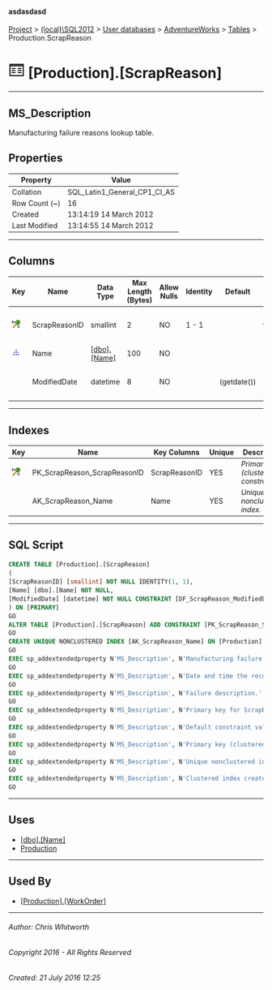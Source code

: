 #### asdasdasd

[Project](../../../../index.md) > [(local)\\SQL2012](../../../index.md) > [User databases](../../index.md) > [AdventureWorks](../index.md) > [Tables](Tables.md) > Production.ScrapReason

# ![Tables](../../../../Images/Table32.png) [Production].[ScrapReason]

---

## <a name="#description"></a>MS_Description

Manufacturing failure reasons lookup table.

## <a name="#properties"></a>Properties

| Property | Value |
|---|---|
| Collation | SQL_Latin1_General_CP1_CI_AS |
| Row Count (~) | 16 |
| Created | 13:14:19 14 March 2012 |
| Last Modified | 13:14:55 14 March 2012 |


---

## <a name="#columns"></a>Columns

| Key | Name | Data Type | Max Length (Bytes) | Allow Nulls | Identity | Default | Description |
|---|---|---|---|---|---|---|---|
| [![Cluster Primary Key PK_ScrapReason_ScrapReasonID: ScrapReasonID](../../../../Images/pkcluster.png)](#indexes) | ScrapReasonID | smallint | 2 | NO | 1 - 1 |  | _Primary key for ScrapReason records._ |
| [![Indexes AK_ScrapReason_Name](../../../../Images/Index.png)](#indexes) | Name | [[dbo].[Name]](../Programmability/Types/User-Defined_Data_Types/Name.md) | 100 | NO |  |  | _Failure description._ |
|  | ModifiedDate | datetime | 8 | NO |  | (getdate()) | _Date and time the record was last updated._ |


---

## <a name="#indexes"></a>Indexes

| Key | Name | Key Columns | Unique | Description |
|---|---|---|---|---|
| [![Cluster Primary Key PK_ScrapReason_ScrapReasonID: ScrapReasonID](../../../../Images/pkcluster.png)](#indexes) | PK_ScrapReason_ScrapReasonID | ScrapReasonID | YES | _Primary key (clustered) constraint_ |
|  | AK_ScrapReason_Name | Name | YES | _Unique nonclustered index._ |


---

## <a name="#sqlscript"></a>SQL Script

```sql
CREATE TABLE [Production].[ScrapReason]
(
[ScrapReasonID] [smallint] NOT NULL IDENTITY(1, 1),
[Name] [dbo].[Name] NOT NULL,
[ModifiedDate] [datetime] NOT NULL CONSTRAINT [DF_ScrapReason_ModifiedDate] DEFAULT (getdate())
) ON [PRIMARY]
GO
ALTER TABLE [Production].[ScrapReason] ADD CONSTRAINT [PK_ScrapReason_ScrapReasonID] PRIMARY KEY CLUSTERED  ([ScrapReasonID]) ON [PRIMARY]
GO
CREATE UNIQUE NONCLUSTERED INDEX [AK_ScrapReason_Name] ON [Production].[ScrapReason] ([Name]) ON [PRIMARY]
GO
EXEC sp_addextendedproperty N'MS_Description', N'Manufacturing failure reasons lookup table.', 'SCHEMA', N'Production', 'TABLE', N'ScrapReason', NULL, NULL
GO
EXEC sp_addextendedproperty N'MS_Description', N'Date and time the record was last updated.', 'SCHEMA', N'Production', 'TABLE', N'ScrapReason', 'COLUMN', N'ModifiedDate'
GO
EXEC sp_addextendedproperty N'MS_Description', N'Failure description.', 'SCHEMA', N'Production', 'TABLE', N'ScrapReason', 'COLUMN', N'Name'
GO
EXEC sp_addextendedproperty N'MS_Description', N'Primary key for ScrapReason records.', 'SCHEMA', N'Production', 'TABLE', N'ScrapReason', 'COLUMN', N'ScrapReasonID'
GO
EXEC sp_addextendedproperty N'MS_Description', N'Default constraint value of GETDATE()', 'SCHEMA', N'Production', 'TABLE', N'ScrapReason', 'CONSTRAINT', N'DF_ScrapReason_ModifiedDate'
GO
EXEC sp_addextendedproperty N'MS_Description', N'Primary key (clustered) constraint', 'SCHEMA', N'Production', 'TABLE', N'ScrapReason', 'CONSTRAINT', N'PK_ScrapReason_ScrapReasonID'
GO
EXEC sp_addextendedproperty N'MS_Description', N'Unique nonclustered index.', 'SCHEMA', N'Production', 'TABLE', N'ScrapReason', 'INDEX', N'AK_ScrapReason_Name'
GO
EXEC sp_addextendedproperty N'MS_Description', N'Clustered index created by a primary key constraint.', 'SCHEMA', N'Production', 'TABLE', N'ScrapReason', 'INDEX', N'PK_ScrapReason_ScrapReasonID'
GO

```


---

## <a name="#uses"></a>Uses

* [[dbo].[Name]](../Programmability/Types/User-Defined_Data_Types/Name.md)
* [Production](../Security/Schemas/Production.md)


---

## <a name="#usedby"></a>Used By

* [[Production].[WorkOrder]](WorkOrder.md)


---

###### Author:  Chris Whitworth

###### Copyright 2016 - All Rights Reserved

###### Created: 21 July 2016 12:25

